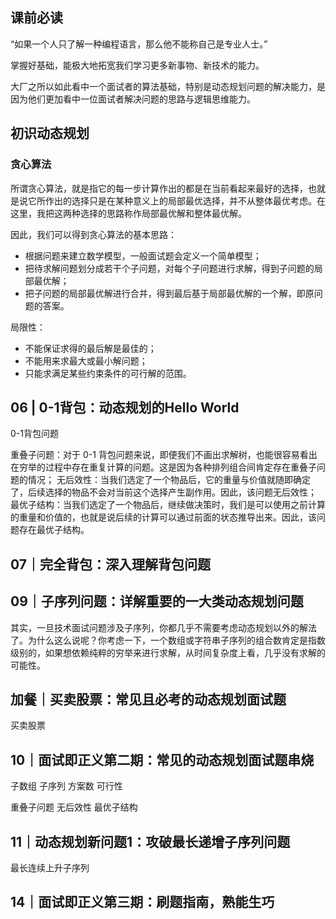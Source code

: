 ## 课前必读

“如果一个人只了解一种编程语言，那么他不能称自己是专业人士。”

掌握好基础，能极大地拓宽我们学习更多新事物、新技术的能力。

大厂之所以如此看中一个面试者的算法基础，特别是动态规划问题的解决能力，是因为他们更加看中一位面试者解决问题的思路与逻辑思维能力。

## 初识动态规划

### 贪心算法

所谓贪心算法，就是指它的每一步计算作出的都是在当前看起来最好的选择，也就是说它所作出的选择只是在某种意义上的局部最优选择，并不从整体最优考虑。在这里，我把这两种选择的思路称作局部最优解和整体最优解。

因此，我们可以得到贪心算法的基本思路：

- 根据问题来建立数学模型，一般面试题会定义一个简单模型；
- 把待求解问题划分成若干个子问题，对每个子问题进行求解，得到子问题的局部最优解；
- 把子问题的局部最优解进行合并，得到最后基于局部最优解的一个解，即原问题的答案。

局限性：

- 不能保证求得的最后解是最佳的；
- 不能用来求最大或最小解问题；
- 只能求满足某些约束条件的可行解的范围。


## 06 | 0-1背包：动态规划的Hello World

0-1背包问题

重叠子问题：对于 0-1 背包问题来说，即便我们不画出求解树，也能很容易看出在穷举的过程中存在重复计算的问题。这是因为各种排列组合间肯定存在重叠子问题的情况；
无后效性：当我们选定了一个物品后，它的重量与价值就随即确定了，后续选择的物品不会对当前这个选择产生副作用。因此，该问题无后效性；
最优子结构：当我们选定了一个物品后，继续做决策时，我们是可以使用之前计算的重量和价值的，也就是说后续的计算可以通过前面的状态推导出来。因此，该问题存在最优子结构。

## 07｜完全背包：深入理解背包问题


## 09｜子序列问题：详解重要的一大类动态规划问题

其实，一旦技术面试问题涉及子序列，你都几乎不需要考虑动态规划以外的解法了。为什么这么说呢？你考虑一下，一个数组或字符串子序列的组合数肯定是指数级别的，如果想依赖纯粹的穷举来进行求解，从时间复杂度上看，几乎没有求解的可能性。


## 加餐｜买卖股票：常见且必考的动态规划面试题

买卖股票


## 10｜面试即正义第二期：常见的动态规划面试题串烧

子数组
子序列
方案数
可行性


重叠子问题
无后效性
最优子结构


## 11｜动态规划新问题1：攻破最长递增子序列问题

最长连续上升子序列

## 14｜面试即正义第三期：刷题指南，熟能生巧
